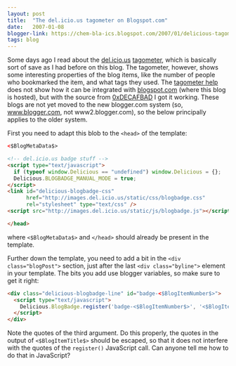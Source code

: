 ```yaml
---
layout: post
title:  "The del.icio.us tagometer on Blogspot.com"
date:   2007-01-08
blogger-link: https://chem-bla-ics.blogspot.com/2007/01/delicious-tagometer-on-blogspotcom.html
tags: blog
---
```


Some days ago I read about the [del.icio.us](http://del.icio.us/)
[tagometer](http://blog.del.icio.us/blog/2006/12/the_new_and_tag.html#more), which
is basically sort of save as I had before on this blog. The tagometer, however,
shows some interesting properties of the blog items, like the number of people who
bookmarked the item, and what tags they used. The
[tagometer help](http://del.icio.us/help/tagometer) does not show how it can be
integrated with [blogspot.com](http://www.blogspot.com/) (where this blog is hosted),
but with the source from [0xDECAFBAD](http://decafbad.com/blog/) I got it working.
These blogs are not yet moved to the new blogger.com system (so, www.blogger.com,
not www2.blogger.com), so the below principally applies to the older system.

First you need to adapt this blob to the `<head>` of the template:

```html
<$BlogMetaData$>

<!-- del.icio.us badge stuff -->
<script type="text/javascript">
  if (typeof window.Delicious == "undefined") window.Delicious = {};
  Delicious.BLOGBADGE_MANUAL_MODE = true;
</script>
<link id="delicious-blogbadge-css" 
      href="http://images.del.icio.us/static/css/blogbadge.css"
      rel="stylesheet" type="text/css" />
<script src="http://images.del.icio.us/static/js/blogbadge.js"></script>

</head>
```

where `<$BlogMetaData$>` and `</head>` should already be present in the template.

Further down the template, you need to add a bit in the `<div class="blogPost">`
section, just after the last `<div class="byline">` element in your template.
The bits you add use blogger variables, so make sure to get it right:

```html
<div class="delicious-blogbadge-line" id="badge-<$BlogItemNumber$>">
  <script type="text/javascript">
    Delicious.BlogBadge.register('badge-<$BlogItemNumber$>', '<$BlogItemPermalinkURL$>', "<$BlogItemTitle$>");
  </script>
</div>
```

Note the quotes of the third argument. Do this properly, the quotes in the output
of `<$BlogItemTitle$>` should be escaped, so that it does not interfere with the
quotes of the `register()` JavaScript call. Can anyone tell me how to do that
in JavaScript?
